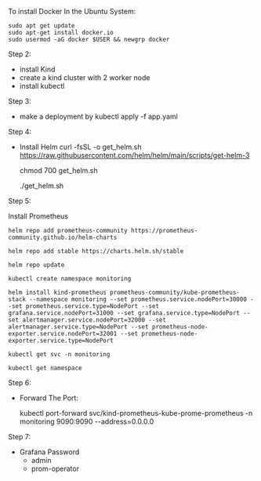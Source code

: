 
To install Docker In the Ubuntu System:

    sudo apt get update
    sudo apt-get install docker.io
    sudo usermod -aG docker $USER && newgrp docker

Step 2:

- install Kind
- create a kind cluster with 2 worker node
- install kubectl

Step 3:
- make a deployment by kubectl apply -f app.yaml

Step 4:
- Install Helm
    curl -fsSL -o get_helm.sh https://raw.githubusercontent.com/helm/helm/main/scripts/get-helm-3

    chmod 700 get_helm.sh

    ./get_helm.sh

Step 5:

Install Prometheus

    helm repo add prometheus-community https://prometheus-community.github.io/helm-charts

    helm repo add stable https://charts.helm.sh/stable

    helm repo update

    kubectl create namespace monitoring

    helm install kind-prometheus prometheus-community/kube-prometheus-stack --namespace monitoring --set prometheus.service.nodePort=30000 --set prometheus.service.type=NodePort --set grafana.service.nodePort=31000 --set grafana.service.type=NodePort --set alertmanager.service.nodePort=32000 --set alertmanager.service.type=NodePort --set prometheus-node-exporter.service.nodePort=32001 --set prometheus-node-exporter.service.type=NodePort

    kubectl get svc -n monitoring

    kubectl get namespace


Step 6:
- Forward The Port:

    kubectl port-forward svc/kind-prometheus-kube-prome-prometheus -n monitoring 9090:9090 --address=0.0.0.0


Step 7: 

-   Grafana Password
    - admin
    - prom-operator